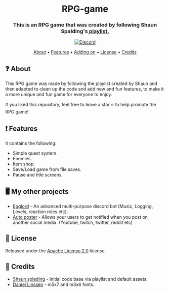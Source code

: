 <h1 align="center">
  <br>
  RPG-game
  <br>
</h1>

<h3 align=center>This is an RPG game that was created by following Shaun Spalding's<a href="https://www.youtube.com/playlist?list=PLPRT_JORnIuosvhfax2TQTEmN7OYTcSvK"> playlist.</a></h3>


<div align=center>

 [![Discord](https://img.shields.io/discord/658113349384667198.svg?label=&logo=discord&logoColor=ffffff&color=7389D8&labelColor=6A7EC2)](https://discord.gg/8g6zUQu)
  
</div>

<p align="center">
  <a href="#about">About</a>
  •
  <a href="#Features">Features</a>
  •
  <a href="#">Adding on</a>
  •
  <a href="#license">License</a>
  •
  <a href="#credits">Credits</a>
</p>

## ❓ About

This RPG game was made by following the playlist created by Shaun and then adapted to clean up the code and add new and fun features, to make it a more unique and fun game for everyone to enjoy.

If you liked this repository, feel free to leave a star ⭐ to help promote the RPG game!

## ❗ Features
It contains the following:
* Simple quest system.
* Enemies.
* Item shop.
* Save/Load game from file saves.
* Pause and title screens.

## 🖥️ My other projects
 * [Egglord](https://github.com/Spiderjockey02/Discord-Bot) - An advanced multi-purpose discord bot (Music, Logging, Levels, reaction roles etc).
 * [Auto poster](https://github.com/Spiderjockey02/auto-poster-and-notifications) - Allows your users to get notified when you post on another social media. (Youtube, twitch, twitter, reddit etc)

## 📖 License

Released under the [Apache License 2.0](https://github.com/Spiderjockey02/RPG-game/blob/master/docs/LICENSE) license.

## 📜 Credits
* [Shaun splading](https://www.youtube.com/channel/UCn7FE3Tx391g1tWPv-1tv7Q) - Initial code base via playlist and default assets.
* [Daniel Linssen](https://twitter.com/managore) - m5x7 and m3x6 fonts.
